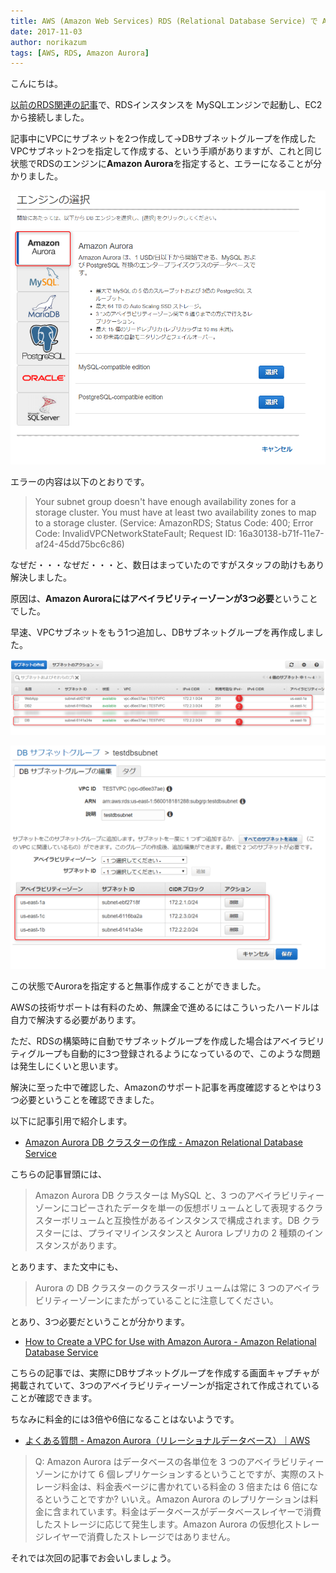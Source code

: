 ```yaml
---
title: AWS (Amazon Web Services) RDS (Relational Database Service) で Amazon Aurora を起動するとエラーになる
date: 2017-11-03
author: norikazum
tags: [AWS, RDS, Amazon Aurora]
---
```


こんにちは。

[以前のRDS関連の記事](/how-to-use-rds-from-ec-2/)で、RDSインスタンスを MySQLエンジンで起動し、EC2から接続しました。

記事中にVPCにサブネットを2つ作成して→DBサブネットグループを作成したVPCサブネット2つを指定して作成する、という手順がありますが、これと同じ状態でRDSのエンジンに**Amazon Aurora**を指定すると、エラーになることが分かりました。

![](images/error-when-starting-amazon-aurora-1.png)

エラーの内容は以下のとおりです。

>Your subnet group doesn't have enough availability zones for a storage cluster. You must have at least two availability zones to map to a storage cluster. (Service: AmazonRDS; Status Code: 400; Error Code: InvalidVPCNetworkStateFault; Request ID: 16a30138-b71f-11e7-af24-45dd75bc6c86)

なぜだ・・・なぜだ・・・と、数日はまっていたのですがスタッフの助けもあり解決しました。

原因は、**Amazon Auroraにはアベイラビリティーゾーンが3つ必要**ということでした。

早速、VPCサブネットをもう1つ追加し、DBサブネットグループを再作成しました。

![](images/error-when-starting-amazon-aurora-2.png)

![](images/error-when-starting-amazon-aurora-3.png)

この状態でAuroraを指定すると無事作成することができました。

AWSの技術サポートは有料のため、無課金で進めるにはこういったハードルは自力で解決する必要があります。

ただ、RDSの構築時に自動でサブネットグループを作成した場合はアベイラビリティグループも自動的に3つ登録されるようになっているので、このような問題は発生しにくいと思います。


解決に至った中で確認した、Amazonのサポート記事を再度確認するとやはり3つ必要ということを確認できました。

以下に記事引用で紹介します。

- [Amazon Aurora DB クラスターの作成 - Amazon Relational Database Service](http://docs.aws.amazon.com/ja_jp/AmazonRDS/latest/UserGuide/Aurora.CreateInstance.html)

こちらの記事冒頭には、

>Amazon Aurora DB クラスターは MySQL と、3 つのアベイラビリティーゾーンにコピーされたデータを単一の仮想ボリュームとして表現するクラスターボリュームと互換性があるインスタンスで構成されます。DB クラスターには、プライマリインスタンスと Aurora レプリカの 2 種類のインスタンスがあります。

とあります、また文中にも、

>Aurora の DB クラスターのクラスターボリュームは常に 3 つのアベイラビリティーゾーンにまたがっていることに注意してください。

とあり、3つ必要だということが分かります。

- [How to Create a VPC for Use with Amazon Aurora - Amazon Relational Database Service](http://docs.aws.amazon.com/AmazonRDS/latest/UserGuide/Aurora.CreateVPC.html)

こちらの記事では、実際にDBサブネットグループを作成する画面キャプチャが掲載されていて、3つのアベイラビリティーゾーンが指定されて作成されていることが確認できます。

ちなみに料金的には3倍や6倍になることはないようです。

- [よくある質問 - Amazon Aurora（リレーショナルデータベース）｜AWS](https://aws.amazon.com/jp/rds/aurora/faqs/)

>Q: Amazon Aurora はデータベースの各単位を 3 つのアベイラビリティーゾーンにかけて 6 個レプリケーションするということですが、実際のストレージ料金は、料金表ページに書かれている料金の 3 倍または 6 倍になるということですか?
>いいえ。Amazon Aurora のレプリケーションは料金に含まれています。料金はデータベースがデータベースレイヤーで消費したストレージに応じて発生します。Amazon Aurora の仮想化ストレージレイヤーで消費したストレージではありません。

それでは次回の記事でお会いしましょう。